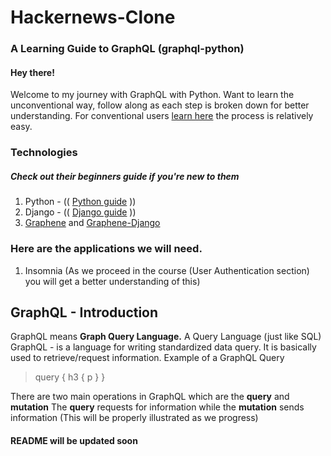 # Hackernews-Clone

### A Learning Guide to GraphQL (graphql-python)

#### Hey there!
Welcome to my journey with GraphQL with Python. Want to learn the unconventional way, follow along as each step is broken down for better understanding.
For conventional users [learn here](https://www.howtographql.com/) the process is relatively easy.

### Technologies
##### Check out their beginners guide if you're new to them
1. Python - (( [Python guide](https://www.python.org/about/gettingstarted/) ))
2. Django - (( [Django guide](https://docs.djangoproject.com/en/4.0/) ))
3. [Graphene](http://graphene-python.org/) and [Graphene-Django](http://docs.graphene-python.org/projects/django/en/latest/)

### Here are the applications we will need. 
1. Insomnia (As we proceed in the course (User Authentication section) you will get a better understanding of this)

## GraphQL - Introduction
GraphQL means **Graph Query Language.**
A Query Language (just like SQL) GraphQL -  is a language for writing standardized data query.
It is basically used to retrieve/request information.
Example of a GraphQL Query
> query { 
>   h3 { 
>     p 
>     }
>  }

There are two main operations in GraphQL which are the **query** and **mutation**
The **query** requests for information while the **mutation** sends information (This will be properly illustrated as we progress)




#### README will be updated soon
